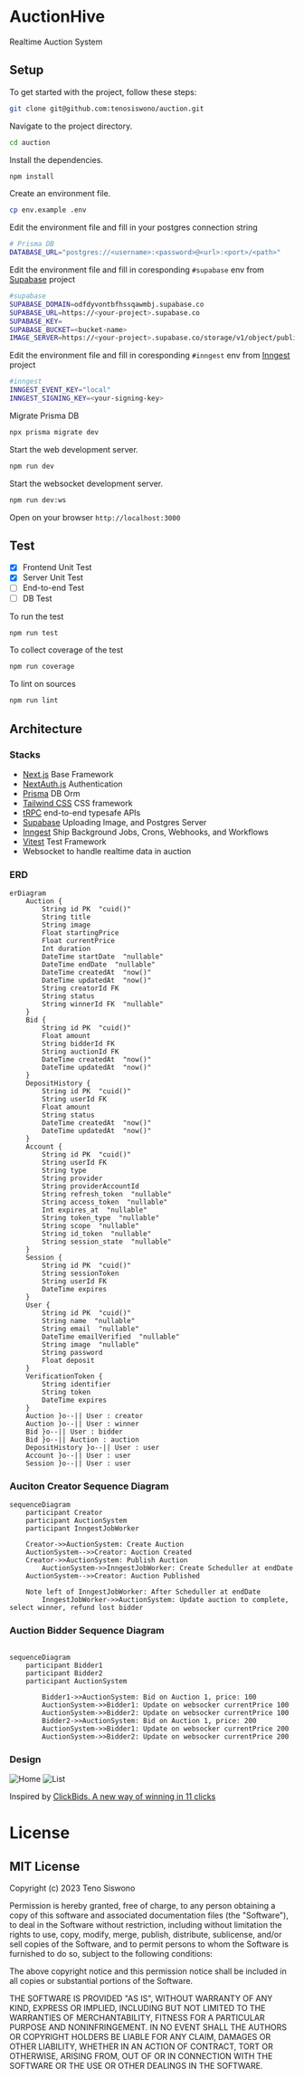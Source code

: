 # AuctionHive

Realtime Auction System

## Setup
To get started with the project, follow these steps:
```bash
git clone git@github.com:tenosiswono/auction.git
```
Navigate to the project directory.
```bash
cd auction
```
Install the dependencies.
```bash
npm install
```
Create an environment file.
```bash
cp env.example .env
```
Edit the environment file and fill in your postgres connection string
```bash
# Prisma DB
DATABASE_URL="postgres://<username>:<password>@<url>:<port>/<path>"
```
Edit the environment file and fill in coresponding `#supabase` env from [Supabase](https://supabase.com/) project
```bash
#supabase
SUPABASE_DOMAIN=odfdyvontbfhssqawmbj.supabase.co
SUPABASE_URL=https://<your-project>.supabase.co
SUPABASE_KEY=
SUPABASE_BUCKET=<bucket-name>
IMAGE_SERVER=https://<your-project>.supabase.co/storage/v1/object/public/bucket-name
```
Edit the environment file and fill in coresponding `#inngest` env from [Inngest](https://www.inngest.com/) project 
```bash
#inngest
INNGEST_EVENT_KEY="local"
INNGEST_SIGNING_KEY=<your-signing-key>
```
Migrate Prisma DB
```bash
npx prisma migrate dev
```
Start the web development server.
```bash
npm run dev
```
Start the websocket development server.
```bash
npm run dev:ws
```
Open on your browser `http://localhost:3000`
## Test
- [x] Frontend Unit Test
- [x] Server Unit Test
- [ ] End-to-end Test
- [ ] DB Test

To run the test
```bash
npm run test
```
To collect coverage of the test
```bash
npm run coverage
```
To lint on sources
```bash
npm run lint
```
## Architecture

### Stacks

- [Next.js](https://nextjs.org) Base Framework
- [NextAuth.js](https://next-auth.js.org) Authentication
- [Prisma](https://prisma.io) DB Orm
- [Tailwind CSS](https://tailwindcss.com) CSS framework
- [tRPC](https://trpc.io) end-to-end typesafe APIs
- [Supabase](https://supabase.com/) Uploading Image, and Postgres Server
- [Inngest](https://www.inngest.com/) Ship Background Jobs, Crons, Webhooks, and Workflows
- [Vitest](https://vitest.dev/) Test Framework
- Websocket to handle realtime data in auction

### ERD
```mermaid
erDiagram
	Auction {
		String id PK  "cuid()"
		String title
		String image
		Float startingPrice
		Float currentPrice
		Int duration
		DateTime startDate  "nullable"
		DateTime endDate  "nullable"
		DateTime createdAt  "now()"
		DateTime updatedAt  "now()"
		String creatorId FK
		String status
		String winnerId FK  "nullable"
	}
	Bid {
		String id PK  "cuid()"
		Float amount
		String bidderId FK
		String auctionId FK
		DateTime createdAt  "now()"
		DateTime updatedAt  "now()"
	}
	DepositHistory {
		String id PK  "cuid()"
		String userId FK
		Float amount
		String status
		DateTime createdAt  "now()"
		DateTime updatedAt  "now()"
	}
	Account {
		String id PK  "cuid()"
		String userId FK
		String type
		String provider
		String providerAccountId
		String refresh_token  "nullable"
		String access_token  "nullable"
		Int expires_at  "nullable"
		String token_type  "nullable"
		String scope  "nullable"
		String id_token  "nullable"
		String session_state  "nullable"
	}
	Session {
		String id PK  "cuid()"
		String sessionToken
		String userId FK
		DateTime expires
	}
	User {
		String id PK  "cuid()"
		String name  "nullable"
		String email  "nullable"
		DateTime emailVerified  "nullable"
		String image  "nullable"
		String password
		Float deposit
	}
	VerificationToken {
		String identifier
		String token
		DateTime expires
	}
	Auction }o--|| User : creator
	Auction }o--|| User : winner
	Bid }o--|| User : bidder
	Bid }o--|| Auction : auction
	DepositHistory }o--|| User : user
	Account }o--|| User : user
	Session }o--|| User : user

```
### Auciton Creator Sequence Diagram
```mermaid
sequenceDiagram
    participant Creator
    participant AuctionSystem
    participant InngestJobWorker

    Creator->>AuctionSystem: Create Auction
    AuctionSystem-->>Creator: Auction Created
    Creator->>AuctionSystem: Publish Auction
		AuctionSystem->>InngestJobWorker: Create Scheduller at endDate
    AuctionSystem-->>Creator: Auction Published

    Note left of InngestJobWorker: After Scheduller at endDate
		InngestJobWorker->>AuctionSystem: Update auction to complete, select winner, refund lost bidder

```
### Auction Bidder Sequence Diagram
```mermaid

sequenceDiagram
    participant Bidder1
    participant Bidder2
    participant AuctionSystem

		Bidder1->>AuctionSystem: Bid on Auction 1, price: 100
		AuctionSystem->>Bidder1: Update on websocker currentPrice 100
		AuctionSystem->>Bidder2: Update on websocker currentPrice 100
		Bidder2->>AuctionSystem: Bid on Auction 1, price: 200
		AuctionSystem->>Bidder1: Update on websocker currentPrice 200
		AuctionSystem->>Bidder2: Update on websocker currentPrice 200
```
### Design 

![Home](docs/scr.png?raw=true "Home")
![List](docs/list.png?raw=true "List")

Inspired by [ClickBids. A new way of winning in 11 clicks](https://www.behance.net/gallery/150684529/ClickBids-A-new-way-of-winning-in-11-clicks)

# License
## MIT License

Copyright (c) 2023 Teno Siswono

Permission is hereby granted, free of charge, to any person obtaining a copy of this software and associated documentation files (the "Software"), to deal in the Software without restriction, including without limitation the rights to use, copy, modify, merge, publish, distribute, sublicense, and/or sell copies of the Software, and to permit persons to whom the Software is furnished to do so, subject to the following conditions:

The above copyright notice and this permission notice shall be included in all copies or substantial portions of the Software.

THE SOFTWARE IS PROVIDED "AS IS", WITHOUT WARRANTY OF ANY KIND, EXPRESS OR IMPLIED, INCLUDING BUT NOT LIMITED TO THE WARRANTIES OF MERCHANTABILITY, FITNESS FOR A PARTICULAR PURPOSE AND NONINFRINGEMENT. IN NO EVENT SHALL THE AUTHORS OR COPYRIGHT HOLDERS BE LIABLE FOR ANY CLAIM, DAMAGES OR OTHER LIABILITY, WHETHER IN AN ACTION OF CONTRACT, TORT OR OTHERWISE, ARISING FROM, OUT OF OR IN CONNECTION WITH THE SOFTWARE OR THE USE OR OTHER DEALINGS IN THE SOFTWARE.
